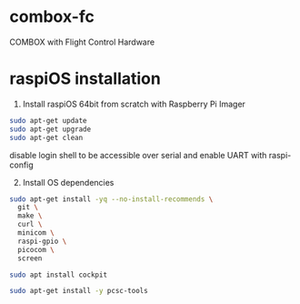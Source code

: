 # combox-fc
COMBOX with Flight Control Hardware



# raspiOS installation

1. Install raspiOS 64bit from scratch
with Raspberry Pi Imager

```bash
sudo apt-get update
sudo apt-get upgrade
sudo apt-get clean
```

disable login shell to be accessible over serial
and enable UART with raspi-config

2. Install OS dependencies

```bash
sudo apt-get install -yq --no-install-recommends \
  git \
  make \
  curl \
  minicom \
  raspi-gpio \
  picocom \
  screen

sudo apt install cockpit

sudo apt-get install -y pcsc-tools
```